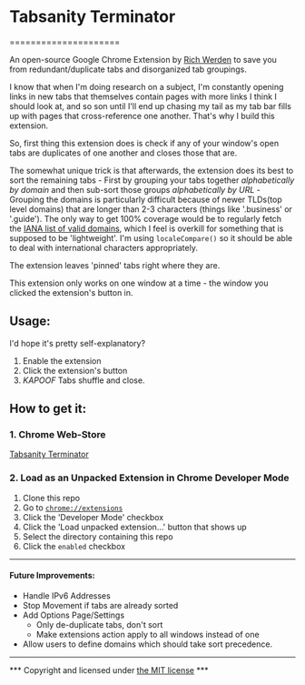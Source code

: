 # Tabsanity Terminator
=====================

An open-source Google Chrome Extension by [Rich Werden][richsite] to save you from redundant/duplicate tabs and disorganized tab groupings.

I know that when I'm doing research on a subject, I'm constantly opening links in new tabs that themselves contain pages with more links I think I should look at, and so son until I'll end up chasing my tail as my tab bar fills up with pages that cross-reference one another. That's why I build this extension.

So, first thing this extension does is check if any of your window's open tabs are duplicates of one another and closes those that are.

The somewhat unique trick is that afterwards, the extension does its best to sort the remaining tabs -  First by grouping your tabs together *alphabetically by domain* and then sub-sort those groups *alphabetically by URL*  - Grouping the domains is particularly difficult because of newer TLDs(top level domains) that are longer than 2-3 characters (things like '.business' or '.guide'). The only way to get 100% coverage would be to regularly fetch the [IANA list of valid domains][IANA], which I feel is overkill for something that is supposed to be 'lightweight'. I'm using `localeCompare()` so it should be able to deal with international characters appropriately.

The extension leaves 'pinned' tabs right where they are.

This extension only works on one window at a time - the window you clicked the extension's button in.

## Usage:
I'd hope it's pretty self-explanatory?
1. Enable the extension
1. Click the extension's button
1. _KAPOOF_ Tabs shuffle and close.

## How to get it:
### 1. Chrome Web-Store
[Tabsanity Terminator][gStoreLink]

### 2. Load as an Unpacked Extension in Chrome Developer Mode
1. Clone this repo 
1. Go to [`chrome://extensions`][chromeExt]
1. Click the 'Developer Mode' checkbox
1. Click the 'Load unpacked extension...' button that shows up
1. Select the directory containing this repo
1. Click the `enabled` checkbox

---
#### Future Improvements:
* Handle IPv6 Addresses
* Stop Movement if tabs are already sorted
* Add Options Page/Settings
  * Only de-duplicate tabs, don't sort
  * Make extensions action apply to all windows instead of one
* Allow users to define domains which should take sort precedence.
___

*** Copyright and licensed under [the MIT license](/LICENSE) ***

[chromeExt]: chrome://extensions
[gStoreLink]: https://chrome.google.com/webstore/detail/tabsanity-terminator/gogccpmimpnngeklhecgkcnmagenaepd
[IANA]: https://www.iana.org/domains/root/db
[richsite]: http://www.richwerden.com/